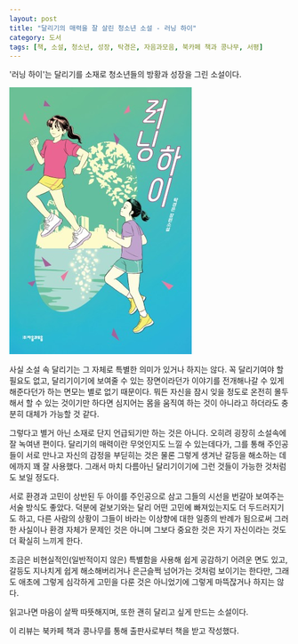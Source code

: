 ```yaml
---
layout: post
title: "달리기의 매력을 잘 살린 청소년 소설 - 러닝 하이"
category: 도서
tags: [책, 소설, 청소년, 성장, 탁경은, 자음과모음, 북카페 책과 콩나무, 서평]
---
```


'러닝 하이'는
달리기를 소재로 청소년들의 방황과 성장을 그린 소설이다.

![표지](/images/book/running-high-book-h480.jpg)

사실 소설 속 달리기는 그 자체로 특별한 의미가 있거나 하지는 않다.
꼭 달리기여야 할 필요도 없고,
달리기이기에 보여줄 수 있는 장면이라던가
이야기를 전개해나갈 수 있게 해준다던가 하는 면모는 별로 없기 때문이다.
뭐든 자신을 잠시 잊을 정도로 온전히 몰두해서 할 수 있는 것이기만 하다면
심지어는 몸을 움직여 하는 것이 아니라고 하더라도 충분히 대체가 가능할 것 같다.

그렇다고 별거 아닌 소재로 단지 언급되기만 하는 것은 아니다.
오히려 굉장히 소설속에 잘 녹여낸 편이다.
달리기의 매력이란 무엇인지도 느낄 수 있는데다가,
그를 통해 주인공들이 서로 만나고
자신의 감정을 부딛히는 것은 물론
그렇게 생겨난 갈등을 해소하는 데에까지 꽤 잘 사용했다.
그래서 마치 다름아닌 달리기이기에 그런 것들이 가능한 것처럼도 보일 정도다.

서로 환경과 고민이 상반된 두 아이를 주인공으로 삼고
그들의 시선을 번갈아 보여주는 서술 방식도 좋았다.
덕분에 겉보기와는 달리 어떤 고민에 빠져있는지도 더 두드러지기도 하고,
다른 사람의 상황이 그들이 바라는 이상향에 대한 일종의 반례가 됨으로써
그러한 사실이나 환경 자체가 문제인 것은 아니며
그보다 중요한 것은 자기 자신이라는 것도 더 확실히 느끼게 한다.

조금은 비현실적인(일반적이지 않은) 특별함을 사용해 쉽게 공감하기 어려운 면도 있고,
갈등도 지나치게 쉽게 해소해버리거나 은근슬쩍 넘어가는 것처럼 보이기는 한다만,
그래도 애초에 그렇게 심각하게 고민을 다룬 것은 아니었기에 그렇게 마뜩잖거나 하지는 않다.

읽고나면 마음이 살짝 따뜻해지며,
또한 괜히 달리고 싶게 만드는 소설이다.



<div class="im im-info">
이 리뷰는 북카페 책과 콩나무를 통해 출판사로부터 책을 받고 작성했다.
</div>
